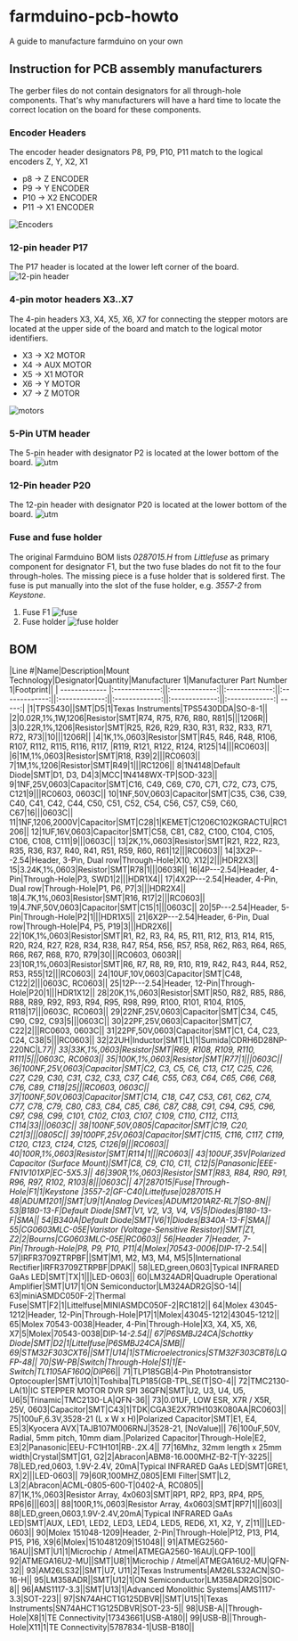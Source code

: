 # farmduino-pcb-howto
A guide to manufacture farmduino on your own
## Instruction for PCB assembly manufacturers
The gerber files do not contain designators for all through-hole components. That's why manufacturers will have a hard time to locate the correct location on the board for these components.
### Encoder Headers
The encoder header designators P8, P9, P10, P11 match to the logical encoders Z, Y, X2, X1
* p8 -> Z ENCODER
* P9 -> Y ENCODER
* P10 -> X2 ENCODER
* P11 -> X1 ENCODER

![Encoders](https://github.com/paulhaufe/farmduino-pcb-howto/blob/main/p8-p9-p10-p11.png "Encoders")
### 12-pin header P17
The P17 header is located at the lower left corner of the board.
![12-pin header](https://github.com/paulhaufe/farmduino-pcb-howto/blob/main/p17.png "12-pin header")
### 4-pin motor headers X3..X7
The 4-pin headers X3, X4, X5, X6, X7 for connecting the stepper motors are located at the upper side of the board and match to the logical motor identifiers.
* X3 -> X2 MOTOR
* X4 -> AUX MOTOR
* X5 -> X1 MOTOR
* X6 -> Y MOTOR
* X7 -> Z MOTOR

![motors](https://github.com/paulhaufe/farmduino-pcb-howto/blob/main/x3-x4-x5-x6-x7.png "motors")
### 5-Pin UTM header
The 5-pin header with designator P2 is located at the lower bottom of the board.
![utm](https://github.com/paulhaufe/farmduino-pcb-howto/blob/main/p2.png "utm")
### 12-Pin header P20
The 12-pin header with designator P20 is located at the lower bottom of the board.
![utm](https://github.com/paulhaufe/farmduino-pcb-howto/blob/main/p20.png "utm")
### Fuse and fuse holder
The original Farmduino BOM lists *0287015.H* from *Littlefuse* as primary component for designator F1, but the two fuse blades do not fit to the four through-holes. The missing piece is a fuse holder that is soldered first. The fuse is put manually into the slot of the fuse holder, e.g. *3557-2* from *Keystone*.
1. Fuse F1
![fuse](https://github.com/paulhaufe/farmduino-pcb-howto/blob/main/f1.png "fuse")
2. Fuse holder
![fuse holder](https://github.com/paulhaufe/farmduino-pcb-howto/blob/main/f1-2.png "fuse holder")
## BOM
|Line #|Name|Description|Mount Technology|Designator|Quantity|Manufacturer 1|Manufacturer Part Number 1|Footprint||
| ------------- |:-------------:||:-------------:||:-------------:||:-------------:||:-------------:||:-------------:||:-------------:||:-------------:| -----:|
|1|TPS5430||SMT|D5|1|Texas Instruments|TPS5430DDA|SO-8-1||
|2|0.02R,1%,1W,1206|Resistor|SMT|R74, R75, R76, R80, R81|5|||1206R||
|3|0.22R,1%,1206|Resistor|SMT|R25, R26, R29, R30, R31, R32, R33, R71, R72, R73||10|||1206R||
|4|1K,1%,0603|Resistor|SMT|R45, R46, R48, R106, R107, R112, R115, R116, R117, |R119, R121, R122, R124, R125|14|||RC0603||
|6|1M,1%,0603|Resistor|SMT|R18, R39|2|||RC0603||
7|1M,1%,1206|Resistor|SMT|R49|1|||RC1206||
8|1N4148|Default Diode|SMT|D1, D3, D4|3|MCC|1N4148WX-TP|SOD-323||
9|1NF,25V,0603|Capacitor|SMT|C16, C49, C69, C70, C71, C72, C73, C75, C121|9|||RC0603, 0603C||
10|1NF,50V,0603|Capacitor|SMT|C35, C36, C39, C40, C41, C42, C44, C50, C51, C52, C54, C56, C57, C59, C60, C67|16|||0603C||
11|1NF,1206,2000V|Capacitor|SMT|C28|1|KEMET|C1206C102KGRACTU|RC1206||
12|1UF,16V,0603|Capacitor|SMT|C58, C81, C82, C100, C104, C105, C106, C108, C111|9|||0603C||
13|2K,1%,0603|Resistor|SMT|R21, R22, R23, R35, R36, R37, R40, R41, R51, R59, R60, R61|12|||RC0603||
14|3X2P---2.54|Header, 3-Pin, Dual row|Through-Hole|X10, X12|2|||HDR2X3||
15|3.24K,1%,0603|Resistor|SMT|R78|1|||0603R||
16|4P---2.54|Header, 4-Pin|Through-Hole|P3, SWD1|2|||HDR1X4||
17|4X2P---2.54|Header, 4-Pin, Dual row|Through-Hole|P1, P6, P7|3|||HDR2X4||
18|4.7K,1%,0603|Resistor|SMT|R16, R17|2|||RC0603||
19|4.7NF,50V,0603|Capacitor|SMT|C15|1|||0603C||
20|5P---2.54|Header, 5-Pin|Through-Hole|P2|1|||HDR1X5||
21|6X2P---2.54|Header, 6-Pin, Dual row|Through-Hole|P4, P5, P19|3|||HDR2X6||
22|10K,1%,0603|Resistor|SMT|R1, R2, R3, R4, R5, R11, R12, R13, R14, R15, R20, R24, R27, R28, R34, R38, R47, R54, R56, R57, R58, R62, R63, R64, R65, R66, R67, R68, R70, R79|30|||RC0603, 0603R||
23|10R,1%,0603|Resistor|SMT|R6, R7, R8, R9, R10, R19, R42, R43, R44, R52, R53, R55|12|||RC0603||
24|10UF,10V,0603|Capacitor|SMT|C48, C122|2|||0603C, RC0603||
25|12P---2.54|Header, 12-Pin|Through-Hole|P20|1|||HDR1X12||
28|20K,1%,0603|Resistor|SMT|R50, R82, R85, R86, R88, R89, R92, R93, R94, R95, R98, R99, R100, R101, R104, R105, R118|17|||0603C, RC0603||
29|22NF,25V,0603|Capacitor|SMT|C34, C45, C90, C92, C93|5|||0603C||
30|22PF,25V,0603|Capacitor|SMT|C7, C22|2|||RC0603, 0603C||
31|22PF,50V,0603|Capacitor|SMT|C1, C4, C23, C24, C38|5|||RC0603||
32|22UH|Inductor|SMT|L1|1|Sumida|CDRH6D28NP-220NC|L7*7||
33|33K,1%,0603|Resistor|SMT|R69, R108, R109, R110, R111|5|||0603C, RC0603||
35|100K,1%,0603|Resistor|SMT|R77|1|||0603C||
36|100NF,25V,0603|Capacitor|SMT|C2, C3, C5, C6, C13, C17, C25, C26, C27, C29, C30, C31, C32, C33, C37, C46, C55, C63, C64, C65, C66, C68, C76, C89, C118|25|||RC0603, 0603C||
37|100NF,50V,0603|Capacitor|SMT|C14, C18, C47, C53, C61, C62, C74, C77, C78, C79, C80, C83, C84, C85, C86, C87, C88, C91, C94, C95, C96, C97, C98, C99, C101, C102, C103, C107, C109, C110, C112, C113, C114|33|||0603C||
38|100NF,50V,0805|Capacitor|SMT|C19, C20, C21|3|||0805C||
39|100PF,25V,0603|Capacitor|SMT|C115, C116, C117, C119, C120, C123, C124, C125, C126|9|||RC0603||
40|100R,1%,0603|Resistor|SMT|R114|1|||RC0603||
43|100UF,35V|Polarized Capacitor (Surface Mount)|SMT|C8, C9, C10, C11, C12|5|Panasonic|EEE-FN1V101XP|EC-5X5.3||
46|390R,1%,0603|Resistor|SMT|R83, R84, R90, R91, R96, R97, R102, R103|8|||0603C||
47|287015|Fuse|Through-Hole|F1|1|Keystone |3557-2|GF-C40|Littelfuse|0287015.H
48|ADUM1201||SMT|U9|1|Analog Devices|ADUM1201ARZ-RL7|SO-8N||
53|B180-13-F|Default Diode|SMT|V1, V2, V3, V4, V5|5|Diodes|B180-13-F|SMA||
54|B340A|Default Diode|SMT|V6|1|Diodes|B340A-13-F|SMA||
55|CG0603MLC-05E|Varistor (Voltage-Sensitive Resistor)|SMT|Z1, Z2|2|Bourns|CG0603MLC-05E|RC0603||
56|Header 7|Header, 7-Pin|Through-Hole|P8, P9, P10, P11|4|Molex|70543-0006|DIP-1*7-2.54||
57|IRFR3709ZTRPBF||SMT|M1, M2, M3, M4, M5|5|International Rectifier|IRFR3709ZTRPBF|DPAK||
58|LED,green,0603|Typical INFRARED GaAs LED|SMT|TX|1|||LED-0603||
60|LM324ADR|Quadruple Operational Amplifier|SMT|U17|1|ON Semiconductor|LM324ADR2G|SO-14||
63|miniASMDC050F-2|Thermal Fuse|SMT|F2|1|Littelfuse|MINIASMDC050F-2|RC1812||
64|Molex 43045-1212|Header, 12-Pin|Through-Hole|P17|1|Molex|43045-1212|43045-1212||
65|Molex 70543-0038|Header, 4-Pin|Through-Hole|X3, X4, X5, X6, X7|5|Molex|70543-0038|DIP-1*4-2.54||
67|P6SMBJ24CA|Schottky Diode|SMT|D2|1|Littelfuse|P6SMBJ24CA|SMB||
69|STM32F303CXT6||SMT|U14|1|STMicroelectronics|STM32F303CBT6|LQFP-48||
70|SW-PB|Switch|Through-Hole|S1|1|E-Switch|TL1105AF160Q|DIP6*6||
71|TLP185GB|4-Pin Phototransistor Optocoupler|SMT|U10|1|Toshiba|TLP185(GB-TPL,SE(T|SO-4||
72|TMC2130-LA(1)|IC STEPPER MOTOR DVR SPI 36QFN|SMT|U2, U3, U4, U5, U6|5|Trinamic|TMC2130-LA|QFN-36||
73|0.01UF, LOW ESR, X7R / X5R, 25V, 0603|Capacitor|SMT|C43|1|TDK|CGA3E2X7R1H103K080AA|RC0603||
75|100uF,6.3V,3528-21 (L x W x H)|Polarized Capacitor|SMT|E1, E4, E5|3|Kyocera AVX|TAJB107M006RNJ|3528-21, [NoValue]||
76|100uF,50V, Radial, 5mm pitch, 10mm diam.|Polarized Capacitor|Through-Hole|E2, E3|2|Panasonic|EEU-FC1H101|RB-.2X.4||
77|16Mhz, 32mm length x 25mm width|Crystal|SMT|G1, G2|2|Abracon|ABM8-16.000MHZ-B2-T|Y-3225||
78|LED,red,0603, 1.9V-2.4V, 20mA|Typical INFRARED GaAs LED|SMT|GRE1, RX|2|||LED-0603||
79|60R,100MHZ,0805|EMI Filter|SMT|L2, L3|2|Abracon|ACML-0805-600-T|0402-A, RC0805||
87|1K,1%,0603|Resistor Array, 4x0603|SMT|RP1, RP2, RP3, RP4, RP5, RP6|6|||603||
88|100R,1%,0603|Resistor Array, 4x0603|SMT|RP7|1|||603||
88|LED,green,0603,1.9V-2.4V,20mA|Typical INFRARED GaAs LED|SMT|AUX, LED1, LED2, LED3, LED4, LED5, RED6, X1, X2, Y, Z|11|||LED-0603||
90|Molex 151048-1209|Header, 2-Pin|Through-Hole|P12, P13, P14, P15, P16, X9|6|Molex|1510481209|151048||
91|ATMEG2560-16AU||SMT|U1|1|Microchip / Atmel|ATMEGA2560-16AU|LQFP-100||
92|ATMEGA16U2-MU||SMT|U8|1|Microchip / Atmel|ATMEGA16U2-MU|QFN-32||
93|AM26LS32||SMT|U7, U11|2|Texas Instruments|AM26LS32ACN|SO-16-H||
95|LM358ADR||SMT|U12|1|ON Semiconductor|LM358ADR2G|SOIC-8||
96|AMS1117-3.3||SMT|U13|1|Advanced Monolithic Systems|AMS1117-3.3|SOT-223||
97|SN74AHCT1G125DBVR||SMT|U15|1|Texas Instruments|SN74AHCT1G125DBVR|SOT-23-5||
98|USB-A||Through-Hole|X8|1|TE Connectivity|17343661|USB-A180||
99|USB-B||Through-Hole|X11|1|TE Connectivity|5787834-1|USB-B180||
